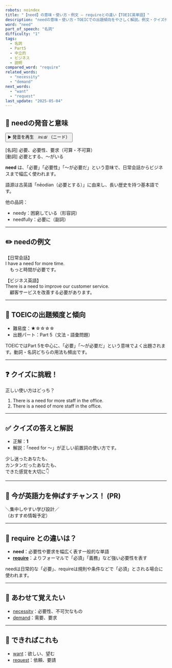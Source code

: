 ```yaml
---
robots: noindex
title: "【need】の意味・使い方・例文 ― requireとの違い【TOEIC英単語】"
description: "needの意味・使い方・TOEICでの出題傾向をやさしく解説。例文・クイズ付きでrequireとの違いもわかりやすく学べます。"
word: "need"
part_of_speech: "名詞"
difficulty: "1"
tags:
  - 名詞
  - Part5
  - 中立的
  - ビジネス
  - 説明
compared_word: "require"
related_words:
  - "necessity"
  - "demand"
next_words:
  - "want"
  - "request"
last_update: "2025-05-04"
---
```


## 🔰 needの発音と意味

<button class="play-audio" onclick="playTTS('need')">
  <span class="play-audio-main">
    ▶️ 発音を再生　/niːd/
  </span>
  <span class="play-audio-sub">
    （ニード）
  </span>
</button>

[名詞] 必要、必要性、要求（可算・不可算）  
[動詞] 必要とする、～がいる

**need** は、「必要」「必要性」「～が必要だ」という意味で、日常会話からビジネスまで幅広く使われます。

語源は古英語「nēodian（必要とする）」に由来し、長い歴史を持つ基本語です。

他の品詞：  
- needy：困窮している（形容詞）
- needfully：必要に（副詞）

---

## ✏️ needの例文

【日常会話】  
I have a need for more time.  
　もっと時間が必要です。

【ビジネス英語】  
There is a need to improve our customer service.  
　顧客サービスを改善する必要があります。

---

## 🎯 TOEICの出題頻度と傾向

- 難易度：★☆☆☆☆
- 出題パート：Part 5（文法・語彙問題）

TOEICではPart 5を中心に、「必要」「～が必要だ」という意味でよく出題されます。動詞・名詞どちらの用法も頻出です。

---

## ❓ クイズに挑戦！

正しい使い方はどっち？

1. There is a need for more staff in the office.  
2. There is a need of more staff in the office.

---

## ✅ クイズの答えと解説

- 正解：**1**
- 解説：「need for ～」が正しい前置詞の使い方です。

少し迷ったあなたも、  
カンタンだったあなたも、  
できた感覚を大切に👇️

---

## 🚀 今が英語力を伸ばすチャンス！ (PR)

<div class="info-center">
＼集中しやすい学び設計／<br>  
（おすすめ情報予定）
</div>

---

## 🤔  require との違いは？

- **need**：必要性や要求を幅広く表す一般的な単語
- **[require](/word/require/)**：よりフォーマルで「必須」「義務」など強い必要性を表す

needは日常的な「必要」、requireは規則や条件などで「必須」とされる場合に使われます。

---

## 🧩 あわせて覚えたい

- [necessity](/word/necessity/)：必要性、不可欠なもの
- [demand](/word/demand/)：需要、要求

---

## 📖 できればこれも

- [want](/word/want/)：欲しい、望む
- [request](/word/request/)：依頼、要請

<!-- cvid: aid13_bid38 -->
